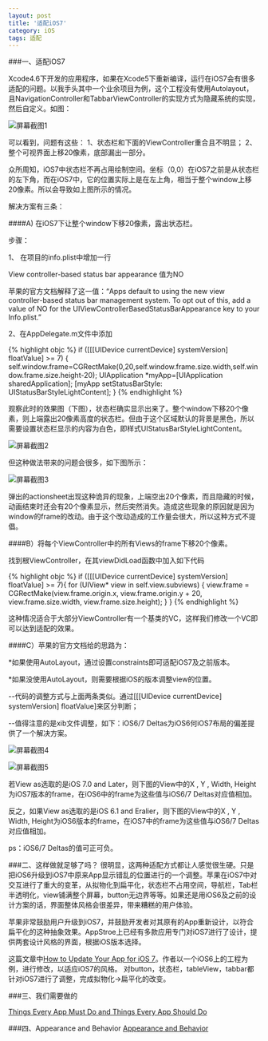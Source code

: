 ```yaml
---
layout: post
title: '适配iOS7'
category: iOS
tags: 适配
---
```


###一、适配iOS7

Xcode4.6下开发的应用程序，如果在Xcode5下重新编译，运行在iOS7会有很多适配的问题。以我手头其中一个业余项目为例，这个工程没有使用Autolayout，且NavigationController和TabbarViewController的实现方式为隐藏系统的实现，然后自定义。如图：

![屏幕截图1](/assets/20131010adaptiOS7_1.png)

可以看到，问题有这些：
1、状态栏和下面的ViewController重合且不明显；
2、整个可视界面上移20像素，底部漏出一部分。

众所周知，iOS7中状态栏不再占用绘制空间。坐标（0,0）在iOS7之前是从状态栏的左下角，而在iOS7中，它的位置实际上是在左上角，相当于整个window上移20像素。所以会导致如上图所示的情况。

解决方案有三条：

####A) 在iOS7下让整个window下移20像素，露出状态栏。

步骤：

1、	在项目的info.plist中增加一行

View controller-based status bar appearance 值为NO

苹果的官方文档解释了这一值：“Apps default to using the new view controller-based status bar management system. To opt out of this, add a value of NO for the UIViewControllerBasedStatusBarAppearance key to your Info.plist.”

2、在AppDelegate.m文件中添加

{% highlight objc %}
if ([[[UIDevice currentDevice] systemVersion] floatValue] >= 7) {
      self.window.frame=CGRectMake(0,20,self.window.frame.size.width,self.window.frame.size.height-20);
      UIApplication *myApp=[UIApplication sharedApplication];
      [myApp setStatusBarStyle: UIStatusBarStyleLightContent];
}
{% endhighlight %}

观察此时的效果图（下图），状态栏确实显示出来了。整个window下移20个像素，则上端露出20像素高度的状态栏。但由于这个区域默认的背景是黑色，所以需要设置状态栏显示的内容为白色，即样式UIStatusBarStyleLightContent。

![屏幕截图2](/assets/20131010adaptiOS7_2.png)

但这种做法带来的问题会很多，如下图所示：

![屏幕截图3](/assets/20131010adaptiOS7_3.png)

弹出的actionsheet出现这种诡异的现象，上端空出20个像素，而且隐藏的时候，动画结束时还会有20个像素显示，然后突然消失。造成这些现象的原因就是因为window的frame的改动。由于这个改动造成的工作量会很大，所以这种方式不提倡。

####B）将每个ViewController中的所有Views的frame下移20个像素。

找到根ViewController，在其viewDidLoad函数中加入如下代码

{% highlight objc %}
    if ([[[UIDevice currentDevice] systemVersion] floatValue] >= 7){
        for (UIView* view in self.view.subviews) {
            view.frame = CGRectMake(view.frame.origin.x, view.frame.origin.y + 20, view.frame.size.width,          view.frame.size.height);
        }
}
{% endhighlight %}

这种情况适合于大部分ViewController有一个基类的VC，这样我们修改一个VC即可以达到适配的效果。

####C）苹果的官方文档给的思路为：

*如果使用AutoLayout，通过设置constraints即可适配iOS7及之前版本。

*如果没使用AutoLayout，则需要根据iOS的版本调整view的位置。

--代码的调整方式与上面两条类似。通过[[[UIDevice currentDevice] systemVersion] floatValue]来区分判断；

--值得注意的是xib文件调整，如下：iOS6/7 Deltas为iOS6何iOS7布局的偏差提供了一个解决方案。

![屏幕截图4](/assets/20131010adaptiOS7_4.png)

![屏幕截图5](/assets/20131010adaptiOS7_5.png)

若View as选取的是iOS 7.0 and Later，则下图的View中的X , Y , Width, Height为iOS7版本的frame，在iOS6中的frame为这些值与iOS6/7 Deltas对应值相加。

反之，如果View as选取的是iOS 6.1 and Eralier，则下图的View中的X , Y , Width, Height为iOS6版本的frame，在iOS7中的frame为这些值与iOS6/7 Deltas对应值相加。

ps：iOS6/7 Deltas的值可正可负。

###二、这样做就足够了吗？
很明显，这两种适配方式都让人感觉很生硬。只是把iOS6升级到iOS7中原来App显示错乱的位置进行的一个调整。苹果在iOS7中对交互进行了重大的变革，从拟物化到扁平化，状态栏不占用空间，导航栏，Tab栏半透明化，view铺满整个屏幕，button无边界等等。如果还是用iOS6及之前的设计方案的话，界面整体风格会很差异，带来糟糕的用户体验。

苹果非常鼓励用户升级到iOS7，并鼓励开发者对其原有的App重新设计，以符合扁平化的这种抽象效果。AppStroe上已经有多款应用专门对iOS7进行了设计，提供两套设计风格的界面，根据iOS版本选择。

这篇文章中[How to Update Your App for iOS 7](http://www.raywenderlich.com/49316/how-to-update-your-app-for-ios-7)。作者以一个iOS6上的工程为例，进行修改，以适应iOS7的风格。
对button，状态栏，tableView，tabbar都针对iOS7进行了调整，完成拟物化->扁平化的改变。

###三、我们需要做的

[Things Every App Must Do and Things Every App Should Do](https://developer.apple.com/library/ios/documentation/UserExperience/Conceptual/TransitionGuide/Scoping.html#//apple_ref/doc/uid/TP40013174-CH7-SW1)

###四、Appearance and Behavior
[Appearance and Behavior](https://developer.apple.com/library/ios/documentation/UserExperience/Conceptual/TransitionGuide/AppearanceCustomization.html#//apple_ref/doc/uid/TP40013174-CH15-SW1)



